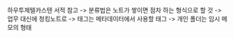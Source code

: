 하우투제텔카스텐 서적 참고
 -> 분류법은 노트가 쌓이면 점차 하는 형식으로 할 것
 -> 업무 대신에 청킹노트로
 -> 태그는 메타데이터에서 사용할 태그
 -> 개인 폴더는 임시 메모의 형태
 



